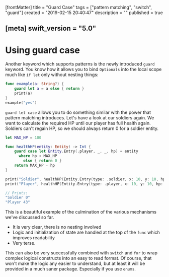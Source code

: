 [frontMatter]
title = "Guard Case"
tags = ["pattern matching", "switch", "guard"]
created = "2019-02-15 20:40:47"
description = ""
published = true

[meta]
swift_version = "5.0"
---

# Using **guard case**

Another keyword which supports patterns is the newly introduced `guard`
keyword. You know how it allows you to bind `Optionals` into the local
scope much like `if let` only without nesting things:

``` Swift
func example(a: String?) {
    guard let a = a else { return }
    print(a)
}
example("yes")
```

`guard let case` allows you to do something similar with the power that
pattern matching introduces. Let\'s have a look at our soldiers again.
We want to calculate the required HP until our player has full health
again. Soldiers can\'t regain HP, so we should always return 0 for a
soldier entity.

``` Swift
let MAX_HP = 100

func healthHP(entity: Entity) -> Int {
    guard case let Entity.Entry(.player, _, _, hp) = entity 
      where hp < MAX_HP 
        else { return 0 }
    return MAX_HP - hp
}

print("Soldier", healthHP(Entity.Entry(type: .soldier, x: 10, y: 10, hp: 79)))
print("Player", healthHP(Entity.Entry(type: .player, x: 10, y: 10, hp: 57)))

// Prints:
"Soldier 0"
"Player 43"

```

This is a beautiful example of the culmination of the various mechanisms
we\'ve discussed so far.

-   It is very clear, there is no nesting involved
-   Logic and initialization of state are handled at the top of the
    `func` which improves readability
-   Very terse.

This can also be very successfully combined with `switch` and `for` to
wrap complex logical constructs into an easy to read format. Of course,
that won\'t make the logic any easier to understand, but at least it
will be provided in a much saner package. Especially if you use `enums`.
